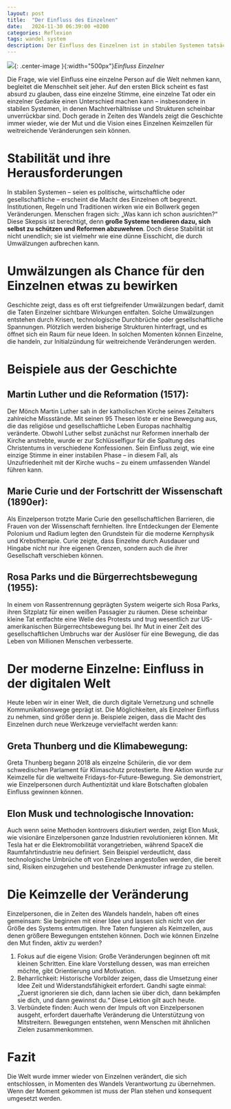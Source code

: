 ```yaml
---
layout: post
title:  "Der Einfluss des Einzelnen"
date:   2024-11-30 06:39:00 +0200
categories: Reflexion
tags: wandel system
description: Der Einfluss des Einzelnen ist in stabilen Systemen tatsächlich begrenzt. Bei Systemen im Wandel ist das ganz anders.
---
```



![]({{'/assets/images/einfluss-einzelner.jpg'}}){: .center-image }{:width="500px"}*Einfluss Einzelner*


Die Frage, wie viel Einfluss eine einzelne Person auf die Welt nehmen kann, begleitet die Menschheit seit jeher. Auf den ersten Blick scheint es fast absurd zu glauben, dass eine einzelne Stimme, eine einzelne Tat oder ein einzelner Gedanke einen Unterschied machen kann – insbesondere in stabilen Systemen, in denen Machtverhältnisse und Strukturen scheinbar unverrückbar sind. Doch gerade in Zeiten des Wandels zeigt die Geschichte immer wieder, wie der Mut und die Vision eines Einzelnen Keimzellen für weitreichende Veränderungen sein können.

# Stabilität und ihre Herausforderungen

In stabilen Systemen – seien es politische, wirtschaftliche oder gesellschaftliche – erscheint die Macht des Einzelnen oft begrenzt. Institutionen, Regeln und Traditionen wirken wie ein Bollwerk gegen Veränderungen. Menschen fragen sich: „Was kann ich schon ausrichten?“ Diese Skepsis ist berechtigt, denn **große Systeme tendieren dazu, sich selbst zu schützen und Reformen abzuwehren**. Doch diese Stabilität ist nicht unendlich; sie ist vielmehr wie eine dünne Eisschicht, die durch Umwälzungen aufbrechen kann.

# Umwälzungen als Chance für den Einzelnen etwas zu bewirken
Geschichte zeigt, dass es oft erst tiefgreifender Umwälzungen bedarf, damit die Taten Einzelner sichtbare Wirkungen entfalten. Solche Umwälzungen entstehen durch Krisen, technologische Durchbrüche oder gesellschaftliche Spannungen. Plötzlich werden bisherige Strukturen hinterfragt, und es öffnet sich ein Raum für neue Ideen. In solchen Momenten können Einzelne, die handeln, zur Initialzündung für weitreichende Veränderungen werden.

# Beispiele aus der Geschichte

## Martin Luther und die Reformation (1517):
Der Mönch Martin Luther sah in der katholischen Kirche seines Zeitalters zahlreiche Missstände. Mit seinen 95 Thesen löste er eine Bewegung aus, die das religiöse und gesellschaftliche Leben Europas nachhaltig veränderte. Obwohl Luther selbst zunächst nur Reformen innerhalb der Kirche anstrebte, wurde er zur Schlüsselfigur für die Spaltung des Christentums in verschiedene Konfessionen. Sein Einfluss zeigt, wie eine einzige Stimme in einer instabilen Phase – in diesem Fall, als Unzufriedenheit mit der Kirche wuchs – zu einem umfassenden Wandel führen kann.

## Marie Curie und der Fortschritt der Wissenschaft (1890er):
Als Einzelperson trotzte Marie Curie den gesellschaftlichen Barrieren, die Frauen von der Wissenschaft fernhielten. Ihre Entdeckungen der Elemente Polonium und Radium legten den Grundstein für die moderne Kernphysik und Krebstherapie. Curie zeigte, dass Einzelne durch Ausdauer und Hingabe nicht nur ihre eigenen Grenzen, sondern auch die ihrer Gesellschaft verschieben können.

## Rosa Parks und die Bürgerrechtsbewegung (1955):
In einem von Rassentrennung geprägten System weigerte sich Rosa Parks, ihren Sitzplatz für einen weißen Passagier zu räumen. Diese scheinbar kleine Tat entfachte eine Welle des Protests und trug wesentlich zur US-amerikanischen Bürgerrechtsbewegung bei. Ihr Mut in einer Zeit des gesellschaftlichen Umbruchs war der Auslöser für eine Bewegung, die das Leben von Millionen Menschen verbesserte.

# Der moderne Einzelne: Einfluss in der digitalen Welt

Heute leben wir in einer Welt, die durch digitale Vernetzung und schnelle Kommunikationswege geprägt ist. Die Möglichkeiten, als Einzelner Einfluss zu nehmen, sind größer denn je. Beispiele zeigen, dass die Macht des Einzelnen durch neue Werkzeuge vervielfacht werden kann:

## Greta Thunberg und die Klimabewegung:
Greta Thunberg begann 2018 als einzelne Schülerin, die vor dem schwedischen Parlament für Klimaschutz protestierte. Ihre Aktion wurde zur Keimzelle für die weltweite Fridays-for-Future-Bewegung. Sie demonstriert, wie Einzelpersonen durch Authentizität und klare Botschaften globalen Einfluss gewinnen können.

## Elon Musk und technologische Innovation:
Auch wenn seine Methoden kontrovers diskutiert werden, zeigt Elon Musk, wie visionäre Einzelpersonen ganze Industrien revolutionieren können. Mit Tesla hat er die Elektromobilität vorangetrieben, während SpaceX die Raumfahrtindustrie neu definiert. Sein Beispiel verdeutlicht, dass technologische Umbrüche oft von Einzelnen angestoßen werden, die bereit sind, Risiken einzugehen und bestehende Denkmuster infrage zu stellen.

# Die Keimzelle der Veränderung
Einzelpersonen, die in Zeiten des Wandels handeln, haben oft eines gemeinsam: Sie beginnen mit einer Idee und lassen sich nicht von der Größe des Systems entmutigen. Ihre Taten fungieren als Keimzellen, aus denen größere Bewegungen entstehen können. Doch wie können Einzelne den Mut finden, aktiv zu werden?
1. Fokus auf die eigene Vision:
Große Veränderungen beginnen oft mit kleinen Schritten. Eine klare Vorstellung dessen, was man erreichen möchte, gibt Orientierung und Motivation.
2. Beharrlichkeit:
Historische Vorbilder zeigen, dass die Umsetzung einer Idee Zeit und Widerstandsfähigkeit erfordert. Gandhi sagte einmal: „Zuerst ignorieren sie dich, dann lachen sie über dich, dann bekämpfen sie dich, und dann gewinnst du.“ Diese Lektion gilt auch heute.
3. Verbündete finden:
Auch wenn der Impuls oft von Einzelpersonen ausgeht, erfordert dauerhafte Veränderung die Unterstützung von Mitstreitern. Bewegungen entstehen, wenn Menschen mit ähnlichen Zielen zusammenkommen.

# Fazit
Die Welt wurde immer wieder von Einzelnen verändert, die sich entschlossen, in Momenten des Wandels Verantwortung zu übernehmen. Wenn der Moment gekommen ist muss der Plan stehen und konsequent umgesetzt werden.